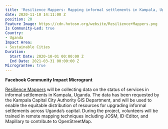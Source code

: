```yaml
---
title: 'Resilience Mappers: Mapping informal settlements in Kampala, Uganda'
date: 2020-11-10 14:11:00 Z
position: 20
Feature Image: https://cdn.hotosm.org/website/Resilience+Mappers.png
Is Community-Led: true
Country:
- Uganda
Impact Area:
- Sustainable Cities
Duration:
  Start Date: 2020-10-01 00:00:00 Z
  End Date: 2021-03-31 00:00:00 Z
Micrograntee: true
---
```


**Facebook Community Impact Microgrant**

[Resilience Mappers](https://www.facebook.com/RMappers/) will be collecting data on the status of services in informal settlements in Kampala, Uganda. The data has been requested by the Kampala Capital City Authority GIS Department, and will be used to enable the equitable distribution of resources for upgrading informal settlements across Uganda’s capital. During the project, volunteers will be trained in remote mapping techniques including JOSM, ID-Editor, and Mapillary to contribute to OpenStreetMap.